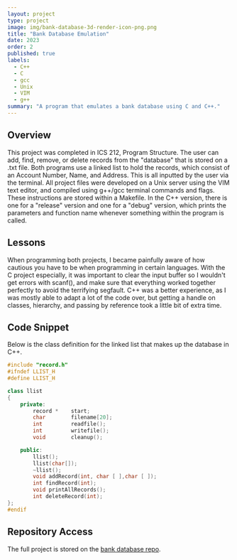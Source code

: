 ```yaml
---
layout: project
type: project
image: img/bank-database-3d-render-icon-png.png
title: "Bank Database Emulation"
date: 2023
order: 2
published: true
labels:
  - C++
  - C
  - gcc
  - Unix
  - VIM
  - g++
summary: "A program that emulates a bank database using C and C++."
---
```


## Overview
This project was completed in ICS 212, Program Structure. The user can add, find, remove, or delete records from the "database" that is stored on a .txt file. Both programs use a linked list to hold the records, which consist of an Account Number, Name, and Address. This is all inputted by the user via the terminal. All project files were developed on a Unix server using the VIM text editor, and compiled using g++/gcc terminal commands and flags. These instructions are stored within a Makefile. In the C++ version, there is one for a "release" version and one for a "debug" version, which prints the parameters and function name whenever something within the program is called.

## Lessons
When programming both projects, I became painfully aware of how cautious you have to be when programming in certain languages. With the C project especially, it was important to clear the input buffer so I wouldn't get errors with scanf(), and make sure that everything worked together perfectly to avoid the terrifying segfault. C++ was a better experience, as I was mostly able to adapt a lot of the code over, but getting a handle on classes, hierarchy, and passing by reference took a little bit of extra time.

## Code Snippet
Below is the class definition for the linked list that makes up the database in C++.

```cpp
#include "record.h"
#ifndef LLIST_H
#define LLIST_H

class llist
{
    private:
        record *    start;
        char        filename[20];
        int         readfile();
        int         writefile();
        void        cleanup();

    public:
        llist();
        llist(char[]);
        ~llist();
        void addRecord(int, char [ ],char [ ]);
        int findRecord(int);
        void printAllRecords();
        int deleteRecord(int);
};
#endif
```
## Repository Access
The full project is stored on the [bank database repo](https://github.com/zeb1283/bankdatabase).
